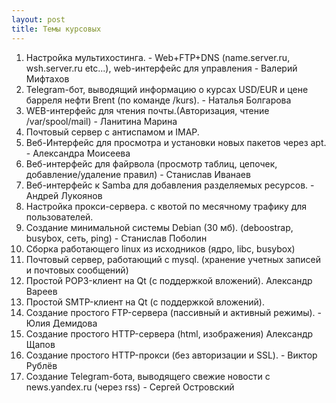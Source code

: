 ```yaml
---
layout: post
title: Темы курсовых
---
```


1. Настройка мультихостинга. - Web+FTP+DNS (name.server.ru, wsh.server.ru etc...), web-интерфейс для управления - Валерий Мифтахов
2. Telegram-бот, выводящий информацию о курсах USD/EUR и цене барреля нефти Brent (по команде /kurs). - Наталья Болгарова
3. WEB-интерфейс для чтения почты.(Авторизация, чтение /var/spool/mail)  -  Ланитина Марина
4. Почтовый сервер с антиспамом и IMAP.  
5. Веб-Интерфейс для просмотра и установки новых пакетов через apt. - Александра Моисеева
6. Веб-интерфейс для файрвола (просмотр таблиц, цепочек, добавление/удаление правил) - Станислав Иванаев  
7. Веб-интерфейс к Samba для добавления разделяемых ресурсов.  - Андрей Лукоянов
8. Настройка прокси-сервера. с квотой по месячному трафику для пользователей.  
9. Создание минимальной системы Debian (30 мб). (deboostrap, busybox, сеть, ping)  - Станислав Поболин
10. Сборка работающего linux из исходников (ядро, libc, busybox)  
11. Почтовый сервер, работающий с mysql. (хранение учетных записей и почтовых сообщений)  
12. Простой POP3-клиент на Qt (с поддержкой вложений).  Александр Вареев
13. Простой SMTP-клиент на Qt (с поддержкой вложений).  
14. Создание простого FTP-сервера (пассивный и активный режимы).  - Юлия Демидова
15. Создание простого HTTP-сервера (html, изображения)  Александр Щапов
16. Создание простого HTTP-прокси (без авторизации и SSL).  - Виктор Рублёв
17. Создание Telegram-бота, выводящего свежие новости с news.yandex.ru (через rss)  - Сергей Островский
